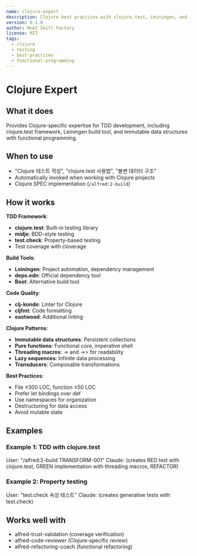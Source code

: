 ```yaml
---
name: clojure-expert
description: Clojure best practices with clojure.test, Leiningen, and immutable data structures
version: 0.1.0
author: MoAI Skill Factory
license: MIT
tags:
  - clojure
  - testing
  - best-practices
  - functional-programming
---
```


# Clojure Expert

## What it does

Provides Clojure-specific expertise for TDD development, including clojure.test framework, Leiningen build tool, and immutable data structures with functional programming.

## When to use

- "Clojure 테스트 작성", "clojure.test 사용법", "불변 데이터 구조"
- Automatically invoked when working with Clojure projects
- Clojure SPEC implementation (`/alfred:2-build`)

## How it works

**TDD Framework**:
- **clojure.test**: Built-in testing library
- **midje**: BDD-style testing
- **test.check**: Property-based testing
- Test coverage with cloverage

**Build Tools**:
- **Leiningen**: Project automation, dependency management
- **deps.edn**: Official dependency tool
- **Boot**: Alternative build tool

**Code Quality**:
- **clj-kondo**: Linter for Clojure
- **cljfmt**: Code formatting
- **eastwood**: Additional linting

**Clojure Patterns**:
- **Immutable data structures**: Persistent collections
- **Pure functions**: Functional core, imperative shell
- **Threading macros**: -> and ->> for readability
- **Lazy sequences**: Infinite data processing
- **Transducers**: Composable transformations

**Best Practices**:
- File ≤300 LOC, function ≤50 LOC
- Prefer let bindings over def
- Use namespaces for organization
- Destructuring for data access
- Avoid mutable state

## Examples

### Example 1: TDD with clojure.test
User: "/alfred:2-build TRANSFORM-001"
Claude: (creates RED test with clojure.test, GREEN implementation with threading macros, REFACTOR)

### Example 2: Property testing
User: "test.check 속성 테스트"
Claude: (creates generative tests with test.check)

## Works well with

- alfred-trust-validation (coverage verification)
- alfred-code-reviewer (Clojure-specific review)
- alfred-refactoring-coach (functional refactoring)
